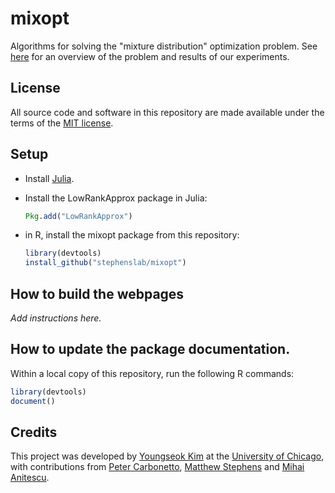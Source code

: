 # mixopt

Algorithms for solving the "mixture distribution" optimization
problem. See [here](https://stephenslab.github.io/mixopt) for an
overview of the problem and results of our experiments.

## License

All source code and software in this repository are made available
under the terms of the
[MIT license](https://opensource.org/licenses/mit-license.html).

## Setup

+ Install [Julia](http://julialang.org).

+ Install the LowRankApprox package in Julia:

   ```julia
   Pkg.add("LowRankApprox")
   ```

+ in R, install the mixopt package from this repository:

  ```R
  library(devtools)
  install_github("stephenslab/mixopt")
  ```

## How to build the webpages

*Add instructions here.*

## How to update the package documentation.

Within a local copy of this repository, run the following R commands:

```R
library(devtools)
document()
```

## Credits

This project was developed by
[Youngseok Kim](https://github.com/youngseok-kim)
at the [University of Chicago](https://www.uchicago.edu),
with contributions from
[Peter Carbonetto](https://pcarbo.github.io),
[Matthew Stephens](http://stephenslab.uchicago.edu) and
[Mihai Anitescu](http://www.mcs.anl.gov/~anitescu).

